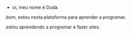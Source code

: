 - oi, meu nome é Duda.

.bom, estou nesta plataforma para aprender a programar.

.estou aprendendo a programar e fazer sites.
